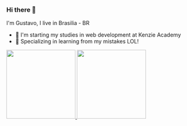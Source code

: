 ### Hi there 👋
I'm Gustavo, I live in Brasilia - BR

- 🌱 I'm starting my studies in web development at Kenzie Academy
- 🏅 Specializing in learning from my mistakes LOL!

<div>
<a href="https://github.com/Gstvo-Oliveira">
<img height ="180em" src="https://github-readme-stats.vercel.app/api?username=Gstvo-Oliveira?theme=tokyonight"/>
<img height ="180em" src="https://github-readme-stats.vercel.app/api/top-langs/?username=Gstvo-Oliveira&layout=compact?theme=tokyonight"/>
</div>

